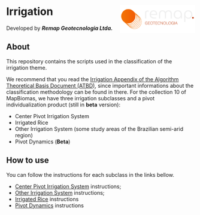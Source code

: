<div>
    <img src='../../assets/new_logo.png' height='auto' width='200' align='right'>
    <h1>Irrigation</h1>
</div>

Developed by ***Remap Geotecnologia Ltda.***

## About

This repository contains the scripts used in the classification of the irrigation theme.

We recommend that you read the [Irrigation Appendix of the Algorithm Theoretical Basis Document (ATBD)](https://mapbiomas.org/download-dos-atbds), since important informations about the classification methodology can be found in there.  For the collection 10 of MapBiomas, we have three irrigation subclasses and a pivot individualization product (still in **beta** version):

 - Center Pivot Irrigation System
 - Irrigated Rice
 - Other Irrigation System (some study areas of the Brazilian semi-arid region)
 - Pivot Dynamics (**Beta**)

## How to use

You can follow the instructions for each subclass in the links bellow.

 - [Center Pivot Irrigation System](./center-pivot-irrigation-systems) instructions;
 - [Other Irrigation System](./other-irrigation-systems) instructions;
 - [Irrigated Rice](./irrigated-rice) instructions
 - [Pivot Dynamics](./pivot-dynamics) instructions
